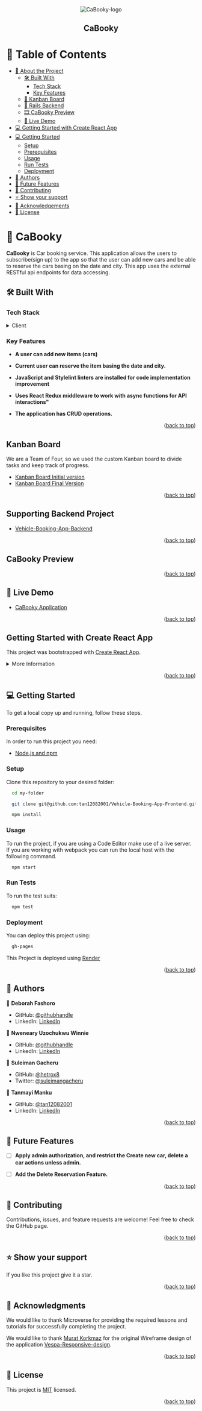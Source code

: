 <div align="center">
  <img src="./src/assets/CaBooky-logo-1-preview.png" alt="CaBooky-logo"/>
  <h2><b> CaBooky </b></h2>
</div>

<a name="readme-top"></a>

<!-- TABLE OF CONTENTS -->

# 📗 Table of Contents
- [📖 About the Project](#about-project)
  - [🛠 Built With](#built-with)
    - [Tech Stack](#tech-stack)
    - [Key Features](#key-features)
  - [📜 Kanban Board](#kanban-board)
  - [🎥 Rails Backend](#rails-backend)
  - [🎞️ CaBooky Preview](#cabooky-preview)
  - [🚀 Live Demo](#live-demo)
- [💻 Getting Started with Create React App](#getting-started-with-create-react-app)
- [💻 Getting Started](#getting-started)
  - [Setup](#setup)
  - [Prerequisites](#prerequisites)
  - [Usage](#usage)
  - [Run Tests](#run-tests)
  - [Deployment](#deployment)
- [👥 Authors](#authors)
- [🔭 Future Features](#future-features)
- [🤝 Contributing](#contributing)
- [⭐️ Show your support](#support)
- [🙏 Acknowledgements](#acknowledgements)
- [📝 License](#license)

<!-- PROJECT DESCRIPTION -->

# 📖 CaBooky <a name="about-project"></a>

**CaBooky** is Car booking service. This application allows the users to subscribe(sign up) to the app so that the user can add new cars and be able to reserve the cars basing on the date and city. This app uses the external RESTful api endpoints for data accessing.

## 🛠 Built With <a name="built-with"></a>

### Tech Stack <a name="tech-stack"></a>

<details>
  <summary>Client</summary>
  <ul>
    <li><a href="https://react.dev/">React</a></li>
    <li><a href="https://www.w3schools.com/html/">HTML</a></li>
    <li><a href="https://www.w3schools.com/css/default.asp">CSS</a></li>
    <li><a href="https://developer.mozilla.org/en-US/docs/Web/JavaScript">JavaScript</a></li>
  </ul>
</details>

<!-- Features -->

### Key Features <a name="key-features"></a>

- **A user can add new items (cars)**

- **Current user can reserve the item basing the date and city.**

- **JavaScript and Stylelint linters are installed for code implementation improvement**

- **Uses React Redux middleware to work with async functions for API interactions"**

- **The application has CRUD operations.**

<p align="right">(<a href="#readme-top">back to top</a>)</p>

<!-- KANBAN BOARD -->

## Kanban Board
<a name="kanban-board"></a>

We are a Team of Four, so we used the custom Kanban board to divide tasks and keep track of progress.

- [Kanban Board Initial version](https://github.com/tan12082001/Vehical-Appointment-App-Backend/assets/81354942/f57bf009-046a-4c8a-817d-5b3cb163421c)
- [Kanban Board Final Version]()

<p align="right">(<a href="#readme-top">back to top</a>)</p>

<!-- RAILS BACKEND -->

## Supporting Backend Project
<a name="rails-backend"></a>

- [Vehicle-Booking-App-Backend](https://github.com/tan12082001/hello-rails-back-end)

<p align="right">(<a href="#readme-top">back to top</a>)</p>

<!-- APPLICATION PREVIEW -->

## CaBooky Preview
<a name="cabooky-preview"></a>

<p align="right">(<a href="#readme-top">back to top</a>)</p>

<!-- LIVE DEMO -->

## 🚀 Live Demo

 <a name="live-demo"></a>

- [CaBooky Application ]()

<p align="right">(<a href="#readme-top">back to top</a>)</p>

<!-- Getting started with Create-react-app -->

## Getting Started with Create React App <a name="getting-started-with-create-react-app"></a>

This project was bootstrapped with [Create React App](https://github.com/facebook/create-react-app).

<details>
  <summary>More Information</summary>
  
  ### Available Scripts

  In the project directory, you can run:

  ### `npm start`

  Runs the app in the development mode.\
  Open [http://localhost:3000](http://localhost:3000) to view it in your browser.

  The page will reload when you make changes.\
  You may also see any lint errors in the console.

  ### `npm test`

  Launches the test runner in the interactive watch mode.\
  See the section about [running tests](https://facebook.github.io/create-react-app/docs/running-tests) for more information.

  ### `npm run build`

  Builds the app for production to the `build` folder.\
  It correctly bundles React in production mode and optimizes the build for the best performance.

  The build is minified and the filenames include the hashes.\
  Your app is ready to be deployed!

  See the section about [deployment](https://facebook.github.io/create-react-app/docs/deployment) for more information.

  ### `npm run eject`

  **Note: this is a one-way operation. Once you `eject`, you can't go back!**

  If you aren't satisfied with the build tool and configuration choices, you can `eject` at any time. This command will remove the single build dependency from your project.

  Instead, it will copy all the configuration files and the transitive dependencies (webpack, Babel, ESLint, etc) right into your project so you have full control over them. All of the commands except `eject` will still work, but they will point to the copied scripts so you can tweak them. At this point you're on your own.

  You don't have to ever use `eject`. The curated feature set is suitable for small and middle deployments, and you shouldn't feel obligated to use this feature. However we understand that this tool wouldn't be useful if you couldn't customize it when you are ready for it.

  ## Learn More

  You can learn more in the [Create React App documentation](https://facebook.github.io/create-react-app/docs/getting-started).

  To learn React, check out the [React documentation](https://reactjs.org/).

  ### Code Splitting

  This section has moved here: [https://facebook.github.io/create-react-app/docs/code-splitting](https://facebook.github.io/create-react-app/docs/code-splitting)

  ### Analyzing the Bundle Size

  This section has moved here: [https://facebook.github.io/create-react-app/docs/analyzing-the-bundle-size](https://facebook.github.io/create-react-app/docs/analyzing-the-bundle-size)

  ### Making a Progressive Web App

  This section has moved here: [https://facebook.github.io/create-react-app/docs/making-a-progressive-web-app](https://facebook.github.io/create-react-app/docs/making-a-progressive-web-app)

  ### Advanced Configuration

  This section has moved here: [https://facebook.github.io/create-react-app/docs/advanced-configuration](https://facebook.github.io/create-react-app/docs/advanced-configuration)

  ### Deployment

  This section has moved here: [https://facebook.github.io/create-react-app/docs/deployment](https://facebook.github.io/create-react-app/docs/deployment)

  ### `npm run build` fails to minify

  This section has moved here: [https://facebook.github.io/create-react-app/docs/troubleshooting#npm-run-build-fails-to-minify](https://facebook.github.io/create-react-app/docs/troubleshooting#npm-run-build-fails-to-minify)

</details>


<p align="right">(<a href="#readme-top">back to top</a>)</p>

<!-- GETTING STARTED -->

## 💻 Getting Started <a name="getting-started"></a>

To get a local copy up and running, follow these steps.

### Prerequisites

In order to run this project you need:

- [Node.js and npm](https://nodejs.org/)

### Setup

Clone this repository to your desired folder:

```sh
  cd my-folder

  git clone git@github.com:tan12082001/Vehicle-Booking-App-Frontend.git

  npm install
```

### Usage

To run the project, if you are using a Code Editor make use of a live server.
If you are working with webpack you can run the local host with the following command.

```sh
  npm start
```

### Run Tests

To run the test suits:

```sh
  npm test
```

### Deployment

You can deploy this project using:

```sh
  gh-pages
```
This Project is deployed using [Render](https://render.com/)

<p align="right">(<a href="#readme-top">back to top</a>)</p>

<!-- AUTHORS -->

## 👥 Authors <a name="authors"></a>

👤 **Deborah Fashoro**

- GitHub: [@githubhandle](https://github.com/Simpleshaikh1)
- LinkedIn: [LinkedIn](https://www.linkedin.com/in/toyyib-abayomi/)

👤 **Nweneary Uzochukwu Winnie**

- GitHub: [@githubhandle](https://github.com/wineshuga)
- LinkedIn: [LinkedIn](https://www.linkedin.com/in/wineshuga/)

👤 **Suleiman Gacheru**

- GitHub: [@hetrox8](https://github.com/hetrox8)
- Twitter: [@suleimangacheru](https://twitter.com/SuleimanGacheru)

👤 **Tanmayi Manku**

- GitHub: [@tan12082001](https://github.com/tan12082001)
- LinkedIn: [LinkedIn](https://www.linkedin.com/in/tanmayi-manku-99195720a/)

<p align="right">(<a href="#readme-top">back to top</a>)</p>

<!-- FUTURE FEATURES -->

## 🔭 Future Features <a name="future-features"></a>

- [ ] **Apply admin authorization, and restrict the Create new car, delete a car actions unless admin.**

- [ ] **Add the Delete Reservation Feature.**

<p align="right">(<a href="#readme-top">back to top</a>)</p>

<!-- CONTRIBUTING -->

## 🤝 Contributing <a name="contributing"></a>

Contributions, issues, and feature requests are welcome!
Feel free to check the GitHub page.

<p align="right">(<a href="#readme-top">back to top</a>)</p>

<!-- SUPPORT -->

## ⭐️ Show your support <a name="support"></a>

If you like this project give it a star.
<p align="right">(<a href="#readme-top">back to top</a>)</p>

<!-- ACKNOWLEDGEMENTS -->

## 🙏 Acknowledgments <a name="acknowledgements"></a>

We would like to thank Microverse for providing the required lessons and tutorials for successfully completing the project.

We would like to thank [Murat Korkmaz](https://www.behance.net/muratk) for the original Wireframe design of the application [Vespa-Responsive-design](https://www.behance.net/gallery/26425031/Vespa-Responsive-Redesign).

<p align="right">(<a href="#readme-top">back to top</a>)</p>

<!-- LICENSE -->

## 📝 License <a name="license"></a>

This project is [MIT](./LICENSE) licensed.

<p align="right">(<a href="#readme-top">back to top</a>)</p>
